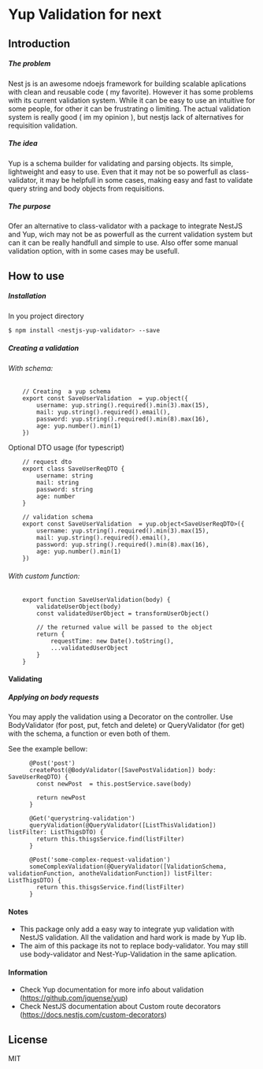 # Yup Validation for next

## Introduction
##### The problem
Nest js is an awesome ndoejs framework for building scalable aplications with clean and reusable code ( my favorite). However it has some problems with its current 
validation system. While it can be easy to use an intuitive for some people, for other it can be frustrating o limiting. The actual validation system is really good
( im my opinion ), but nestjs lack of alternatives for requisition validation.

##### The idea
Yup is a schema builder for validating and parsing objects. Its simple, lightweight and easy to use. Even that it may not be so powerfull as class-validator, it may be helpfull in some cases, making easy and fast to validate query string and body objects from requisitions.

##### The purpose
 Ofer an alternative to class-validator with a package to integrate NestJS and Yup, wich may not be as powerfull as the current validation system but can it can be really handfull and simple to use. Also offer some manual validation option, with in some cases may be usefull.
 
## How to use
##### Installation
 In you project directory
```sh
$ npm install <nestjs-yup-validator> --save
```
##### Creating a validation
######  With schema:
 
 
 
```
    // Creating  a yup schema
    export const SaveUserValidation  = yup.object({
        username: yup.string().required().min(3).max(15),
        mail: yup.string().required().email(),
        password: yup.string().required().min(8).max(16),
        age: yup.number().min(1)
    })
```
Optional DTO usage (for typescript)
```
    // request dto
    export class SaveUserReqDTO {
        username: string
        mail: string
        password: string
        age: number
    }
    
    // validation schema
    export const SaveUserValidation  = yup.object<SaveUserReqDTO>({
        username: yup.string().required().min(3).max(15),
        mail: yup.string().required().email(),
        password: yup.string().required().min(8).max(16),
        age: yup.number().min(1)
    })
```
######  With custom function:
```
    export function SaveUserValidation(body) {
        validateUserObject(body)
        const validatedUserObject = transformUserObject()
        
        // the returned value will be passed to the object
        return {
            requestTime: new Date().toString(),
            ...validatedUserObject
        }
    }
```
#### Validating
##### Applying on body requests

You may apply the validation using a Decorator on the controller. Use BodyValidator (for post, put, fetch and delete) or QueryValidator (for get) with the schema, a function or even both of them.

See the example bellow:

```
      @Post('post')
      createPost(@BodyValidator([SavePostValidation]) body: SaveUserReqDTO) {
        const newPost  = this.postService.save(body)
      
        return newPost
      }
      
      @Get('querystring-validation') 
      queryValidation(@QueryValidator([ListThisValidation]) listFilter: ListThigsDTO) {
        return this.thisgsService.find(listFilter)
      }
      
      @Post('some-complex-request-validation') 
      someComplexValidation(@QueryValidator([ValidationSchema, validationFunction, anotheValidationFunction]) listFilter: ListThigsDTO) {
        return this.thisgsService.find(listFilter)
      }
```
#### Notes
- This package only add a easy way to integrate yup validation with NestJS validation. All the validation and hard work is made by Yup lib.
- The aim of this package its not to replace body-validator. You may still use body-validator and Nest-Yup-Validation in the same aplication.


#### Information
- Check Yup documentation for more info about validation (https://github.com/jquense/yup)
- Check NestJS documentation about Custom route decorators (https://docs.nestjs.com/custom-decorators)

License
----
MIT